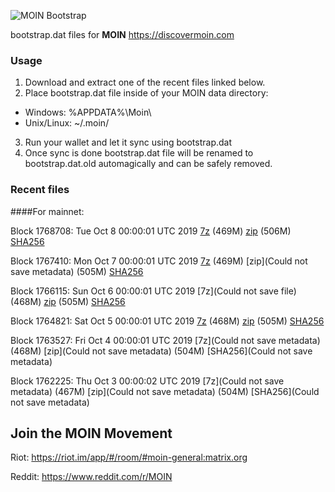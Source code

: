 ![MOIN Bootstrap](https://i.imgur.com/KjM1jMp.jpg)

bootstrap.dat files for **MOIN** https://discovermoin.com

### Usage

1. Download and extract one of the recent files linked below.
2. Place bootstrap.dat file inside of your MOIN data directory:
 - Windows: %APPDATA%\Moin\
 - Unix/Linux: ~/.moin/
3. Run your wallet and let it sync using bootstrap.dat
4. Once sync is done bootstrap.dat file will be renamed to bootstrap.dat.old automagically and can be safely removed.


### Recent files

####For mainnet:

Block 1768708: Tue Oct  8 00:00:01 UTC 2019 [7z](https://transfer.sh/zAgP8/bootstrap.dat.20191008.7z) (469M) [zip](https://transfer.sh/7M6m2/bootstrap.dat.20191008.zip) (506M) [SHA256](https://transfer.sh/9ofwi/sha256.txt)

Block 1767410: Mon Oct  7 00:00:01 UTC 2019 [7z]() (469M) [zip](Could not save metadata) (505M) [SHA256](https://transfer.sh/116zHx/sha256.txt)

Block 1766115: Sun Oct  6 00:00:01 UTC 2019 [7z](Could not save file) (468M) [zip]() (505M) [SHA256]()

Block 1764821: Sat Oct  5 00:00:01 UTC 2019 [7z]() (468M) [zip]() (505M) [SHA256]()

Block 1763527: Fri Oct  4 00:00:01 UTC 2019 [7z](Could not save metadata) (468M) [zip](Could not save metadata) (504M) [SHA256](Could not save metadata)

Block 1762225: Thu Oct  3 00:00:02 UTC 2019 [7z](Could not save metadata) (467M) [zip](Could not save metadata) (504M) [SHA256](Could not save metadata)

## Join the MOIN Movement

Riot: https://riot.im/app/#/room/#moin-general:matrix.org

Reddit: https://www.reddit.com/r/MOIN
